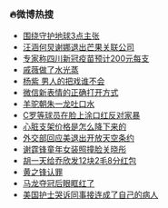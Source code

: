 ### :fire:微博热搜<br>
- <a href="https://s.weibo.com/weibo?q=%23%E5%9B%B4%E7%BB%95%E5%AE%88%E6%8A%A4%E5%9C%B0%E7%90%833%E7%82%B9%E4%B8%BB%E5%BC%A0%23&Refer=new_time">围绕守护地球3点主张</a><br>
- <a href="https://s.weibo.com/weibo?q=%23%E6%B1%AA%E6%B6%B5%E4%BD%95%E7%82%85%E8%B0%A2%E5%A8%9C%E9%80%80%E5%87%BA%E8%8A%92%E6%9E%9C%E5%85%B3%E8%81%94%E5%85%AC%E5%8F%B8%23&Refer=top">汪涵何炅谢娜退出芒果关联公司</a><br>
- <a href="https://s.weibo.com/weibo?q=%23%E4%B8%93%E5%AE%B6%E7%A7%B0%E5%9B%9B%E5%B7%9D%E6%96%B0%E5%86%A0%E7%96%AB%E8%8B%97%E9%A2%84%E8%AE%A1200%E5%85%83%E6%AF%8F%E6%94%AF%23&Refer=top">专家称四川新冠疫苗预计200元每支</a><br>
- <a href="https://s.weibo.comjavascript:void(0);">戚薇做了水光蒸</a><br>
- <a href="https://s.weibo.com/weibo?q=%E6%9D%A8%E7%B4%AB%20%E7%94%B7%E4%BA%BA%E7%9A%84%E6%8A%8A%E6%88%8F%E8%B0%81%E4%B8%8D%E4%BC%9A&Refer=top">杨紫 男人的把戏谁不会</a><br>
- <a href="https://s.weibo.com/weibo?q=%23%E5%BE%AE%E4%BF%A1%E6%96%B0%E8%A1%A8%E6%83%85%E7%9A%84%E6%AD%A3%E7%A1%AE%E6%89%93%E5%BC%80%E6%96%B9%E5%BC%8F%23&Refer=top">微信新表情的正确打开方式</a><br>
- <a href="https://s.weibo.com/weibo?q=%E7%BE%8A%E9%A9%BC%E6%9C%9D%E6%9C%B1%E4%B8%80%E9%BE%99%E5%90%90%E5%8F%A3%E6%B0%B4&Refer=top">羊驼朝朱一龙吐口水</a><br>
- <a href="https://s.weibo.com/weibo?q=%23C%E7%BD%97%E7%AD%89%E7%90%83%E5%91%98%E5%9C%A8%E8%84%B8%E4%B8%8A%E6%B6%82%E5%8F%A3%E7%BA%A2%E5%8F%8D%E5%AF%B9%E5%AE%B6%E6%9A%B4%23&Refer=top">C罗等球员在脸上涂口红反对家暴</a><br>
- <a href="https://s.weibo.com/weibo?q=%23%E5%BF%83%E8%84%8F%E6%94%AF%E6%9E%B6%E4%BB%B7%E6%A0%BC%E6%98%AF%E6%80%8E%E4%B9%88%E9%99%8D%E4%B8%8B%E6%9D%A5%E7%9A%84%23&Refer=top">心脏支架价格是怎么降下来的</a><br>
- <a href="https://s.weibo.com/weibo?q=%23%E5%A4%96%E4%BA%A4%E9%83%A8%E5%9B%9E%E5%BA%94%E7%BE%8E%E9%80%80%E5%87%BA%E5%BC%80%E6%94%BE%E5%A4%A9%E7%A9%BA%E6%9D%A1%E7%BA%A6%23&Refer=top">外交部回应美退出开放天空条约</a><br>
- <a href="https://s.weibo.com/weibo?q=%23%E8%B0%A2%E9%9C%86%E9%94%8B%E7%AB%A5%E5%B9%B4%E5%A5%B3%E8%A3%85%E7%85%A7%E6%92%9E%E8%84%B8%E5%85%B3%E6%99%93%E5%BD%A4%23&Refer=top">谢霆锋童年女装照撞脸关晓彤</a><br>
- <a href="https://s.weibo.com/weibo?q=%23%E8%83%A1%E4%B8%80%E5%A4%A9%E7%BB%99%E4%B9%94%E6%AC%A3%E5%8F%9112%E5%9D%972%E6%AF%9B8%E5%88%86%E7%BA%A2%E5%8C%85%23&Refer=top">胡一天给乔欣发12块2毛8分红包</a><br>
- <a href="https://s.weibo.com/weibo?q=%23%E9%BB%84%E4%B9%8B%E9%94%8B%E8%AE%A4%E7%BD%AA%23&Refer=top">黄之锋认罪</a><br>
- <a href="https://s.weibo.com/weibo?q=%23%E9%A9%AC%E9%BE%99%E5%A4%BA%E5%86%A0%E5%90%8E%E7%9C%BC%E7%9C%B6%E7%BA%A2%E4%BA%86%23&Refer=top">马龙夺冠后眼眶红了</a><br>
- <a href="https://s.weibo.com/weibo?q=%23%E7%BE%8E%E5%9B%BD%E6%8A%A4%E5%A3%AB%E5%93%AD%E8%AF%89%E5%90%8C%E4%BA%8B%E6%8E%A5%E8%BF%9E%E6%88%90%E4%BA%86%E8%87%AA%E5%B7%B1%E7%9A%84%E7%97%85%E4%BA%BA%23&Refer=top">美国护士哭诉同事接连成了自己的病人</a><br>
